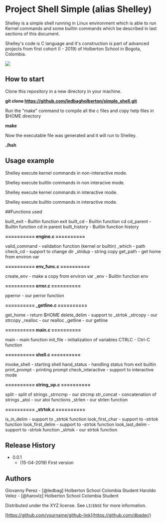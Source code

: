# Project Shell Simple (alias Shelley)

Shelley is a simple shell running in Linux environment which is able to run Kernel commands and some builtin commands 
which be described in last sections of this document.

Shelley's code is C language and it's construction is part of advanced projects from first cohort (I - 2019) of Holberton School in Bogota, Colombia.

![](header.png)

## How to start

Clone this repository in a new directory in your machine. 

<b> git clone https://github.com/ledbagholberton/simple_shell.git </b>

Run the "make" command to compile all the c files and copy help files in $HOME directory

<b> make </b>

Now the executable file <hsh> was generated and it will run to Shelley.

<b> ./hsh </b>

## Usage example

Shelley execute kernel commands in non-interactive mode. 


Shelley execute builtin commands in non interacive mode.


Shelley execute kernel commands in interactive mode.


Shelley execute builtin commands in interactive mode.

##Functions used

built_exit          - Builtin function exit
built_cd            - Builtin function cd
cd_parent           - Builtin function cd in parent
built_history       - Builtin function history 

<b> ========== engine.c ========== </b>

valid_command       - validation function (kernel or builtin)
_which              - path 
check_cd            - support to change dir
_strdup             - string copy
get_path            - get home from environ var

<b> ========== env_func.c ========== </b>

create_env          - make a copy from environ var
_env                - Builtin function env

<b> ========== error.c ========== </b>

pperror             - our perror function

<b> ========== _getline.c ========== </b>

get_home            - return $HOME
delete_delim        - support to _strtok
_strcopy            - our strcopy
_realloc            - our realloc
_getline            - our getline

<b> ========== main.c ========== </b>

main                - main function
init_file           - initialization of variables
CTRLC               - Ctrl-C function

<b> ========== shell.c ========== </b>

invoke_shell        - starting shell
hand_status         - handling status from exit builtin
print_prompt        - printing prompt 
check_interactive   - support to interactive mode

<b> ========== string_op.c ========== </b>

split               - split of strings
_strncmp            - our strcmp
str_concat          - concatenation of strings
_atoi               - our atoi functions
_strlen             - our strlen function

<b> ========== _strtok.c ========== </b>

is_in_delim         - support to _strtok function
look_first_char     - support to -strtok function
look_first_delim    - support to -strtok function
look_last_delim     - support to -strtok function
_strtok             - our strtok function

## Release History

* 0.0.1
    * (15-04-2019) First version

## Authors

Giovanny Perez - [@ledbag] Holberton School Colombia Student
Haroldo Velez - [@harovlz] Holberton School Colombia Student

Distributed under the XYZ license. See ``LICENSE`` for more information.

[https://github.com/yourname/github-link](https://github.com/dbader/)

<!-- Markdown link & img dfn's -->
[npm-image]: https://img.shields.io/npm/v/datadog-metrics.svg?style=flat-square
[npm-url]: https://npmjs.org/package/datadog-metrics
[npm-downloads]: https://img.shields.io/npm/dm/datadog-metrics.svg?style=flat-square
[travis-image]: https://img.shields.io/travis/dbader/node-datadog-metrics/master.svg?style=flat-square
[travis-url]: https://travis-ci.org/dbader/node-datadog-metrics
[wiki]: https://github.com/yourname/yourproject/wiki
